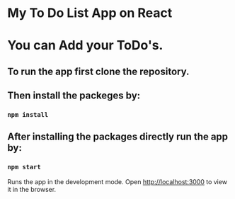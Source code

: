 # My To Do List App on React

# You can Add your ToDo's.

## To run the app first clone the repository.

## Then install the packeges by: 

### `npm install`

## After installing the packages directly run the app by:

### `npm start`

Runs the app in the development mode.
Open [http://localhost:3000](http://localhost:3000) to view it in the browser.
